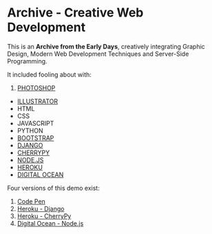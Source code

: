 # Archive - Creative Web Development

This is an **__Archive from the Early Days__**, creatively integrating Graphic Design, Modern Web Development Techniques and Server-Side Programming.

It included fooling about with:

1. [PHOTOSHOP](http://www.adobe.com/africa/products/photoshop.html)
- [ILLUSTRATOR](http://www.adobe.com/africa/products/illustrator.html)
- HTML
- CSS
- JAVASCRIPT
- PYTHON
- [BOOTSTRAP](http://getbootstrap.com/)
- [DJANGO](https://www.djangoproject.com/)
- [CHERRYPY](http://www.cherrypy.org/)
- [NODE.JS](https://nodejs.org/en/)
- [HEROKU](https://www.heroku.com/)
- [DIGITAL OCEAN](https://www.digitalocean.com/)

Four versions of this demo exist:

1. [Code Pen](http://codepen.io/vamtiger/full/VaBVZM/)
2. [Heroku - Django](http://vamtiger.herokuapp.com/)
3. [Heroku - CherryPy](http://vamtigercherrypy.herokuapp.com/)
4. [Digital Ocean - Node.js](http://vamtiger.com)
